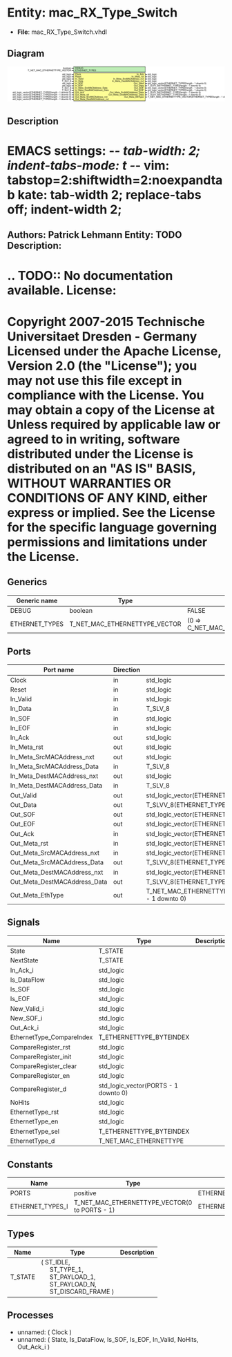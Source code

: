 # Entity: mac_RX_Type_Switch

- **File**: mac_RX_Type_Switch.vhdl
## Diagram

![Diagram](mac_RX_Type_Switch.svg "Diagram")
## Description

EMACS settings: -*-  tab-width: 2; indent-tabs-mode: t -*-
vim: tabstop=2:shiftwidth=2:noexpandtab
kate: tab-width 2; replace-tabs off; indent-width 2;
=============================================================================
Authors:				 	Patrick Lehmann
Entity:				 	TODO
Description:
-------------------------------------
.. TODO:: No documentation available.
License:
=============================================================================
Copyright 2007-2015 Technische Universitaet Dresden - Germany
Licensed under the Apache License, Version 2.0 (the "License");
you may not use this file except in compliance with the License.
You may obtain a copy of the License at
Unless required by applicable law or agreed to in writing, software
distributed under the License is distributed on an "AS IS" BASIS,
WITHOUT WARRANTIES OR CONDITIONS OF ANY KIND, either express or implied.
See the License for the specific language governing permissions and
limitations under the License.
=============================================================================
## Generics

| Generic name   | Type                          | Value                               | Description |
| -------------- | ----------------------------- | ----------------------------------- | ----------- |
| DEBUG          | boolean                       | FALSE                               |             |
| ETHERNET_TYPES | T_NET_MAC_ETHERNETTYPE_VECTOR | (0 => C_NET_MAC_ETHERNETTYPE_EMPTY) |             |
## Ports

| Port name                    | Direction | Type                                                              | Description |
| ---------------------------- | --------- | ----------------------------------------------------------------- | ----------- |
| Clock                        | in        | std_logic                                                         |             |
| Reset                        | in        | std_logic                                                         |             |
| In_Valid                     | in        | std_logic                                                         |             |
| In_Data                      | in        | T_SLV_8                                                           |             |
| In_SOF                       | in        | std_logic                                                         |             |
| In_EOF                       | in        | std_logic                                                         |             |
| In_Ack                       | out       | std_logic                                                         |             |
| In_Meta_rst                  | out       | std_logic                                                         |             |
| In_Meta_SrcMACAddress_nxt    | out       | std_logic                                                         |             |
| In_Meta_SrcMACAddress_Data   | in        | T_SLV_8                                                           |             |
| In_Meta_DestMACAddress_nxt   | out       | std_logic                                                         |             |
| In_Meta_DestMACAddress_Data  | in        | T_SLV_8                                                           |             |
| Out_Valid                    | out       | std_logic_vector(ETHERNET_TYPES'length - 1 downto 0)              |             |
| Out_Data                     | out       | T_SLVV_8(ETHERNET_TYPES'length - 1 downto 0)                      |             |
| Out_SOF                      | out       | std_logic_vector(ETHERNET_TYPES'length - 1 downto 0)              |             |
| Out_EOF                      | out       | std_logic_vector(ETHERNET_TYPES'length - 1 downto 0)              |             |
| Out_Ack                      | in        | std_logic_vector(ETHERNET_TYPES'length - 1 downto 0)              |             |
| Out_Meta_rst                 | in        | std_logic_vector(ETHERNET_TYPES'length - 1 downto 0)              |             |
| Out_Meta_SrcMACAddress_nxt   | in        | std_logic_vector(ETHERNET_TYPES'length - 1 downto 0)              |             |
| Out_Meta_SrcMACAddress_Data  | out       | T_SLVV_8(ETHERNET_TYPES'length - 1 downto 0)                      |             |
| Out_Meta_DestMACAddress_nxt  | in        | std_logic_vector(ETHERNET_TYPES'length - 1 downto 0)              |             |
| Out_Meta_DestMACAddress_Data | out       | T_SLVV_8(ETHERNET_TYPES'length - 1 downto 0)                      |             |
| Out_Meta_EthType             | out       | T_NET_MAC_ETHERNETTYPE_VECTOR(ETHERNET_TYPES'length - 1 downto 0) |             |
## Signals

| Name                      | Type                                 | Description |
| ------------------------- | ------------------------------------ | ----------- |
| State                     | T_STATE                              |             |
| NextState                 | T_STATE                              |             |
| In_Ack_i                  | std_logic                            |             |
| Is_DataFlow               | std_logic                            |             |
| Is_SOF                    | std_logic                            |             |
| Is_EOF                    | std_logic                            |             |
| New_Valid_i               | std_logic                            |             |
| New_SOF_i                 | std_logic                            |             |
| Out_Ack_i                 | std_logic                            |             |
| EthernetType_CompareIndex | T_ETHERNETTYPE_BYTEINDEX             |             |
| CompareRegister_rst       | std_logic                            |             |
| CompareRegister_init      | std_logic                            |             |
| CompareRegister_clear     | std_logic                            |             |
| CompareRegister_en        | std_logic                            |             |
| CompareRegister_d         | std_logic_vector(PORTS - 1 downto 0) |             |
| NoHits                    | std_logic                            |             |
| EthernetType_rst          | std_logic                            |             |
| EthernetType_en           | std_logic                            |             |
| EthernetType_sel          | T_ETHERNETTYPE_BYTEINDEX             |             |
| EthernetType_d            | T_NET_MAC_ETHERNETTYPE               |             |
## Constants

| Name             | Type                                          | Value                  | Description |
| ---------------- | --------------------------------------------- | ---------------------- | ----------- |
| PORTS            | positive                                      |  ETHERNET_TYPES'length |             |
| ETHERNET_TYPES_I | T_NET_MAC_ETHERNETTYPE_VECTOR(0 to PORTS - 1) |  ETHERNET_TYPES        |             |
## Types

| Name    | Type                                                                                                                                                                                                                  | Description |
| ------- | --------------------------------------------------------------------------------------------------------------------------------------------------------------------------------------------------------------------- | ----------- |
| T_STATE | ( ST_IDLE,<br><span style="padding-left:20px"> ST_TYPE_1,<br><span style="padding-left:20px"> ST_PAYLOAD_1,<br><span style="padding-left:20px"> ST_PAYLOAD_N,<br><span style="padding-left:20px"> ST_DISCARD_FRAME )  |             |
## Processes
- unnamed: ( Clock )
- unnamed: ( State, Is_DataFlow, Is_SOF, Is_EOF, In_Valid, NoHits, Out_Ack_i )
